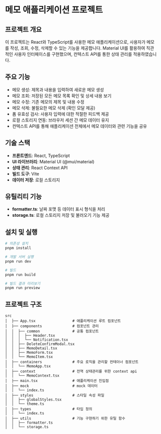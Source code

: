 # 메모 애플리케이션 프로젝트

## 프로젝트 개요

이 프로젝트는 React와 TypeScript를 사용한 메모 애플리케이션으로, 사용자가 메모를 작성, 조회, 수정, 삭제할 수 있는 기능을 제공합니다. Material UI를 활용하여 직관적인 사용자 인터페이스를 구현했으며, 컨텍스트 API를 통한 상태 관리를 적용하였습니다.

## 주요 기능

- 메모 생성: 제목과 내용을 입력하여 새로운 메모 생성
- 메모 조회: 저장된 모든 메모 목록 확인 및 상세 내용 보기
- 메모 수정: 기존 메모의 제목 및 내용 수정
- 메모 삭제: 불필요한 메모 삭제 (확인 모달 제공)
- 폼 유효성 검사: 사용자 입력에 대한 적절한 피드백 제공
- 로컬 스토리지 연동: 브라우저 세션 간 메모 데이터 유지
- 컨텍스트 API를 통해 애플리케이션 전체에서 메모 데이터와 관련 기능을 공유

## 기술 스택

- **프론트엔드**: React, TypeScript
- **UI 라이브러리**: Material UI (@mui/material)
- **상태 관리**: React Context API
- **빌드 도구**: Vite
- **데이터 저장**: 로컬 스토리지

## 유틸리티 기능

- **formatter.ts**: 날짜 포맷 등 데이터 표시 형식을 처리
- **storage.ts**: 로컬 스토리지 저장 및 불러오기 기능 제공

## 설치 및 실행

```bash
# 의존성 설치
pnpm install

# 개발 서버 실행
pnpm run dev

# 빌드
pnpm run build

# 빌드 결과 미리보기
pnpm run preview
```

## 프로젝트 구조

```
src
│  ├── App.tsx                 # 애플리케이션 루트 컴포넌트
│  ├── components              # 컴포넌트 관리
│  │  ├── common               # 공통 컴포넌트
│  │  │  ├── Header.tsx
│  │  │  └── Notification.tsx
│  │  ├── DeleteConfirmModal.tsx
│  │  ├── MemoDetail.tsx
│  │  ├── MemoForm.tsx
│  │  └── MemoItem.tsx
│  ├── containers              # 주요 로직을 관리할 컨테이너 컴포넌트
│  │  └── MemoApp.tsx
│  ├── context                 # 전역 상태관리를 위한 context api
│  │  └── MemoContext.tsx
│  ├── main.tsx                # 애플리케이션 진입점
│  ├── mock                    # mock 데이터
│  │  └── index.ts
│  ├── styles                  # 스타일 속성 파일
│  │  ├── globalStyles.tsx
│  │  └── theme.ts
│  ├── types                   # 타입 정의
│  │  └── index.ts
│  ├── utils                   # 기능 구현하기 위한 유틸 함수
│  │  ├── formatter.ts
│  │  └── storage.ts
```
